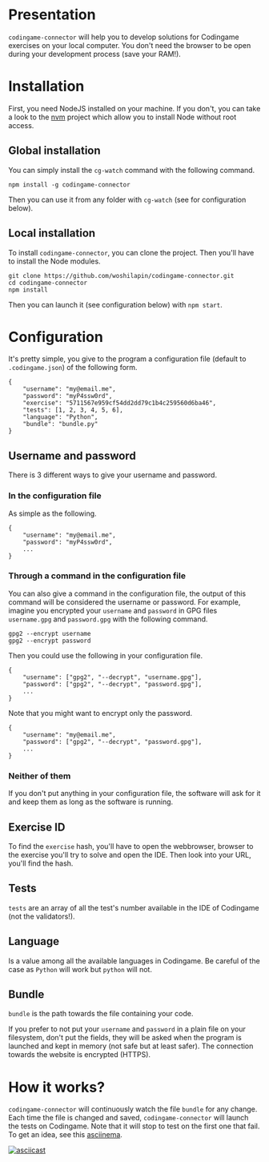 # Presentation
`codingame-connector` will help you to develop solutions for Codingame exercises
on your local computer.  You don't need the browser to be open during your
development process (save your RAM!).

# Installation
First, you need NodeJS installed on your machine.  If you don't, you can take a
look to the [nvm](https://github.com/creationix/nvm) project which allow you to
install Node without root access.

## Global installation
You can simply install the `cg-watch` command with the following command.

```
npm install -g codingame-connector
```

Then you can use it from any folder with `cg-watch` (see for configuration
below).

## Local installation
To install `codingame-connector`, you can clone the project.  Then you'll have
to install the Node modules.

```
git clone https://github.com/woshilapin/codingame-connector.git
cd codingame-connector
npm install
```

Then you can launch it (see configuration below) with `npm start`.

# Configuration
It's pretty simple, you give to the program a configuration file (default to
`.codingame.json`) of the following form.

```
{
	"username": "my@email.me",
	"password": "myP4ssw0rd",
	"exercise": "5711567e959cf54dd2dd79c1b4c259560d6ba46",
	"tests": [1, 2, 3, 4, 5, 6],
	"language": "Python",
	"bundle": "bundle.py"
}
```

## Username and password
There is 3 different ways to give your username and password.

### In the configuration file
As simple as the following.

```
{
	"username": "my@email.me",
	"password": "myP4ssw0rd",
	...
}
```

### Through a command in the configuration file
You can also give a command in the configuration file, the output of this
command will be considered the username or password.  For example, imagine you
encrypted your `username` and `password` in GPG files `username.gpg` and
`password.gpg` with the following command.

```
gpg2 --encrypt username
gpg2 --encrypt password
```

Then you could use the following in your configuration file.

```
{
	"username": ["gpg2", "--decrypt", "username.gpg"],
	"password": ["gpg2", "--decrypt", "password.gpg"],
	...
}
```

Note that you might want to encrypt only the password.

```
{
	"username": "my@email.me",
	"password": ["gpg2", "--decrypt", "password.gpg"],
	...
}
```

### Neither of them
If you don't put anything in your configuration file, the software will ask for
it and keep them as long as the software is running.

## Exercise ID
To find the `exercise` hash, you'll have to open the webbrowser, browser to the
exercise you'll try to solve and open the IDE.  Then look into your URL, you'll
find the hash.

## Tests
`tests` are an array of all the test's number available in the IDE of Codingame
(not the validators!).

## Language
Is a value among all the available languages in Codingame.  Be careful of the
case as `Python` will work but `python` will not.

## Bundle
`bundle` is the path towards the file containing your code.

If you prefer to not put your `username` and `password` in a plain file on your
filesystem, don't put the fields, they will be asked when the program is
launched and kept in memory (not safe but at least safer).  The connection
towards the website is encrypted (HTTPS).

# How it works?
`codingame-connector` will continuously watch the file `bundle` for any change.
Each time the file is changed and saved, `codingame-connector` will launch the
tests on Codingame.  Note that it will stop to test on the first one that fail.
To get an idea, see this [asciinema](https://asciinema.org).

[![asciicast](https://asciinema.org/a/7mr1ji4yqqs2xxt4an769nmn8.png)](https://asciinema.org/a/7mr1ji4yqqs2xxt4an769nmn8)
